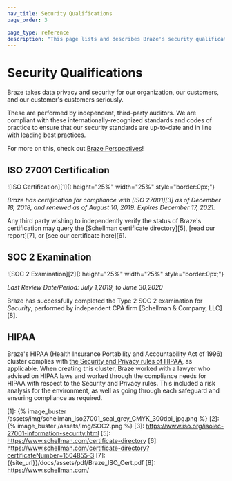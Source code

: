 ```yaml
---
nav_title: Security Qualifications
page_order: 3

page_type: reference
description: "This page lists and describes Braze's security qualifications."
---
```


<!--
Warning! Don't make any changes to this document without approval from the legal department.
-->

# Security Qualifications

Braze takes data privacy and security for our organization, our customers, and our customer's customers seriously.

These are performed by independent, third-party auditors. We are compliant with these internationally-recognized standards and codes of practice to ensure that our security standards are up-to-date and in line with leading best practices.

For more on this, check out [Braze Perspectives](https://www.braze.com/perspectives/article/braze-soc-2-iso-27001-certified)!

## ISO 27001 Certification

![ISO Certification][1]{: height="25%" width="25%" style="border:0px;"}

_Braze has certification for compliance with [ISO 27001][3]  as of December 18, 2018, and renewed as of August 10, 2019. Expires December 17, 2021._

Any third party wishing to independently verify the status of Braze's certification may query the [Schellman certificate directory][5], [read our report][7], or [see our certificate here][6].

## SOC 2 Examination

![SOC 2 Examination][2]{: height="25%" width="25%" style="border:0px;"}

_Last Review Date/Period: July 1,2019, to June 30,2020_

Braze has successfully completed the Type 2 SOC 2 examination for _Security_, performed by independent CPA firm [Schellman & Company, LLC][8].

## HIPAA

Braze's HIPAA (Health Insurance Portability and Accountability Act of 1996) cluster complies with [the Security and Privacy rules of HIPAA](https://aspe.hhs.gov/report/health-insurance-portability-and-accountability-act-1996), as applicable. When creating this cluster, Braze worked with a lawyer who advised on HIPAA laws and worked through the compliance needs for HIPAA with respect to the Security and Privacy rules. This included a risk analysis for the environment, as well as going through each safeguard and ensuring compliance as required.

[1]: {% image_buster /assets/img/schellman_iso27001_seal_grey_CMYK_300dpi_jpg.png %}
[2]: {% image_buster /assets/img/SOC2.png %}
[3]: https://www.iso.org/isoiec-27001-information-security.html
[5]: https://www.schellman.com/certificate-directory
[6]: https://www.schellman.com/certificate-directory?certificateNumber=1504855-3
[7]: {{site_url}}/docs/assets/pdf/Braze_ISO_Cert.pdf
[8]: https://www.schellman.com/
